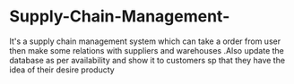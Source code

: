 # Supply-Chain-Management-
It's a supply chain management system which can take a order from user then make some relations with suppliers and warehouses .Also update the database as per availability and show it to customers sp that they have the idea of their desire producty  
